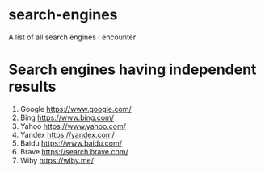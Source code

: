 # search-engines
A list of all search engines I encounter

# Search engines having independent results

1. Google https://www.google.com/
2. Bing   https://www.bing.com/
3. Yahoo  https://www.yahoo.com/
4. Yandex https://yandex.com/
5. Baidu  https://www.baidu.com/
6. Brave  https://search.brave.com/
7. Wiby   https://wiby.me/
